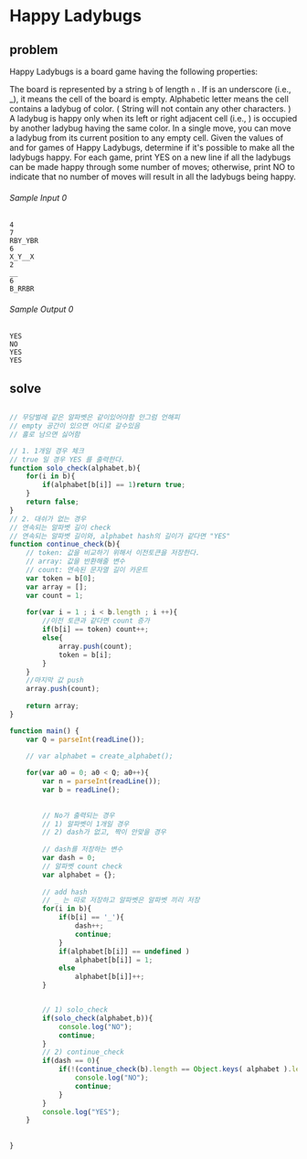 # Happy Ladybugs

## problem 

Happy Ladybugs is a board game having the following properties:

The board is represented by a string ```b```  of length ```n``` . If  is an underscore (i.e., _), it means the  cell of the board is empty. Alphabetic letter means the  cell contains a ladybug of color. ( String  will not contain any other characters. ) A ladybug is happy only when its left or right adjacent cell (i.e., ) is occupied by another ladybug having the same color.
In a single move, you can move a ladybug from its current position to any empty cell.
Given the values of  and  for  games of Happy Ladybugs, determine if it's possible to make all the ladybugs happy. For each game, print YES on a new line if all the ladybugs can be made happy through some number of moves; otherwise, print NO to indicate that no number of moves will result in all the ladybugs being happy.


###### Sample Input 0
```
4
7
RBY_YBR
6
X_Y__X
2
__
6
B_RRBR
```

###### Sample Output 0
```
YES
NO
YES
YES
```

## solve

```javascript

// 무당벌레 같은 알파벳은 같이있어야함 안그럼 언해피
// empty 공간이 있으면 어디로 갈수있음
// 홀로 남으면 싫어함

// 1. 1개일 경우 체크
// true 일 경우 YES 를 출력한다.
function solo_check(alphabet,b){    
    for(i in b){
        if(alphabet[b[i]] == 1)return true;
    }
    return false;
}
// 2. 대쉬가 없는 경우
// 연속되는 알파벳 길이 check
// 연속되는 알파벳 길이와, alphabet hash의 길이가 같다면 "YES"
function continue_check(b){
    // token: 값을 비교하기 위해서 이전토큰을 저장한다.
    // array: 값을 반환해줄 변수 
    // count: 연속된 문자열 길이 카운트
    var token = b[0];
    var array = [];
    var count = 1;
    
    for(var i = 1 ; i < b.length ; i ++){
        //이전 토큰과 같다면 count 증가 
        if(b[i] == token) count++;
        else{            
            array.push(count);
            token = b[i];
        }     
    }
    //마지막 값 push 
    array.push(count);
    
    return array;       
}

function main() {
    var Q = parseInt(readLine());
    
    // var alphabet = create_alphabet();

    for(var a0 = 0; a0 < Q; a0++){
        var n = parseInt(readLine());
        var b = readLine();
        
        
        // No가 출력되는 경우 
        // 1) 알파벳이 1개일 경우
        // 2) dash가 없고, 짝이 안맞을 경우
 
        // dash를 저장하는 변수
        var dash = 0; 
        // 알파벳 count check
        var alphabet = {};
    
        // add hash 
        // _ 는 따로 저장하고 알파벳은 알파벳 끼리 저장
        for(i in b){
            if(b[i] == '_'){
                dash++;
                continue;
            }
            if(alphabet[b[i]] == undefined )
                alphabet[b[i]] = 1;
            else
                alphabet[b[i]]++;
        }


        // 1) solo_check
        if(solo_check(alphabet,b)){
            console.log("NO");
            continue;
        }
        // 2) continue_check
        if(dash == 0){
            if(!(continue_check(b).length == Object.keys( alphabet ).length)){
                console.log("NO");
                continue;
            }
        }
        console.log("YES");
    }
    
  
}

```